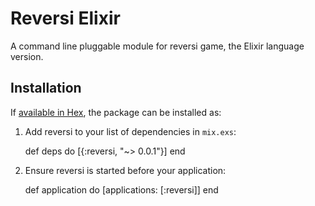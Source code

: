 # Reversi Elixir

A command line pluggable module for reversi game, the Elixir language version.

## Installation

If [available in Hex](https://hex.pm/docs/publish), the package can be installed as:

  1. Add reversi to your list of dependencies in `mix.exs`:

        def deps do
          [{:reversi, "~> 0.0.1"}]
        end

  2. Ensure reversi is started before your application:

        def application do
          [applications: [:reversi]]
        end
